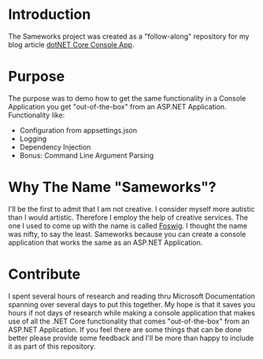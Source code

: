 # Introduction 
The Sameworks project was created as a "follow-along" repository for my blog article [dotNET Core Console App](http://www.afreshdeveloper.com/2021/05/16/afreshdeveloper/).

# Purpose
The purpose was to demo how to get the same functionality in a Console Application you get "out-of-the-box" from an ASP.NET Application. Functionality like:
- Configuration from appsettings.json
- Logging
- Dependency Injection
- Bonus: Command Line Argument Parsing

# Why The Name "Sameworks"?
I'll be the first to admit that I am not creative. I consider myself more autistic than I would artistic. Therefore I employ the help of creative services. The one I used to come up with the name is called [Foswig](https://mrsharpoblunto.github.io/foswig.js/). I thought the name was nifty, to say the least. Sameworks because you can create a console application that works the same as an ASP.NET Application.

# Contribute
I spent several hours of research and reading thru Microsoft Documentation spanning over several days to put this together. My hope is that it saves you hours if not days of research while making a console application that makes use of all the .NET Core functionality that comes "out-of-the-box" from an ASP.NET Application. If you feel there are some things that can be done better please provide some feedback and I'll be more than happy to include it as part of this repository.